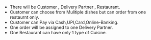 - There will be Customer , Delivery Partner , Restaurant.
- Customer can choose from Mulitiple dishes but can order from one restaurnt only.
- Customer can Pay via Cash,UPI,Card,Online-Banking.
- One order will be assigned to one Delivery Partner.
- One Restaurant can have only 1 type of Cuisine.


 
 

